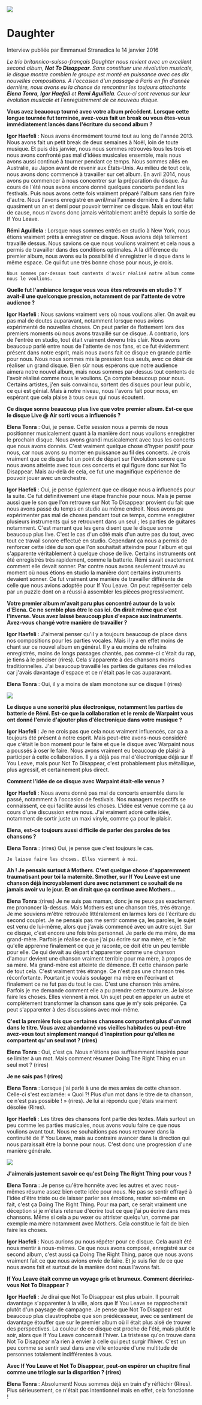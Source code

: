 <img src="/Images/Francesca Jane Allen/Daughter-1-CreditFrancescaAllen.jpg">

# Daughter
Interview publiée par Emmanuel Stranadica le 14 janvier 2016

*Le trio britannico-suisso-français Daughter nous revient avec un excellent second album, **Not To Disappear**. Sans constituer une révolution musicale, le disque montre combien le groupe est monté en puissance avec ces dix nouvelles compositions. A l'occasion d'un passage à Paris en fin d'année dernière, nous avons eu la chance de rencontrer les toujours attachants **Elena Tonra**, **Igor Haefeli** et **Remi Aguillela**. Ceux-ci sont revenus sur leur évolution musicale et l'enregistrement de ce nouveau disque.* 

**Vous avez beaucoup tourné avec votre album précédent. Lorsque cette longue tournée fut terminée, avez-vous fait un break ou vous êtes-vous immédiatement lancés dans l'écriture du second album ?**

**Igor Haefeli** : Nous avons énormément tourné tout au long de l'année 2013. Nous avons fait un petit break de deux semaines à Noël, loin de toute musique. Et puis dès janvier, nous nous sommes retrouvés tous les trois et nous avons confronté pas mal d'idées musicales ensemble, mais nous avons aussi continué à tourner pendant ce temps. Nous sommes allés en Australie, au Japon avant de revenir aux États-Unis. Au milieu de tout cela, nous avons donc commencé à travailler sur cet album. En avril 2014, nous avons pu commencer à nous concentrer sur la préparation du disque. Au cours de l'été nous avons encore donné quelques concerts pendant les festivals. Puis nous avons cette fois vraiment préparé l'album sans rien faire d'autre. Nous l'avons enregistré en avril/mai l'année dernière. Il a donc fallu quasiment un an et demi pour pouvoir terminer ce disque. Mais en tout état de cause, nous n'avons donc jamais véritablement arrêté depuis la sortie de If You Leave.

**Rémi Aguillela** : Lorsque nous sommes entrés en studio à New York, nous étions vraiment prêts à enregistrer ce disque. Nous avions déjà tellement travaillé dessus. Nous savions ce que nous voulions vraiment et cela nous a permis de travailler dans des conditions optimales. A la différence du premier album, nous avons eu la possibilité d'enregistrer le disque dans le même espace. Ce qui fut une très bonne chose pour nous, je crois. 

```
Nous sommes par-dessus tout contents d'avoir réalisé notre album comme nous le voulions.

```

**Quelle fut l'ambiance lorsque vous vous êtes retrouvés en studio ? Y avait-il une quelconque pression, notamment de par l'attente de votre audience ?**

**Igor Haefeli** : Nous savions vraiment vers où nous voulions aller. On avait eu pas mal de doutes auparavant, notamment lorsque nous avions expérimenté de nouvelles choses. On peut parler de flottement lors des premiers moments où nous avons travaillé sur ce disque. A contrario, lors de l'entrée en studio, tout était vraiment devenu très clair. Nous avons beaucoup parlé entre nous de l'attente de nos fans, et ce fut évidemment présent dans notre esprit, mais nous avons fait ce disque en grande partie pour nous. Nous nous sommes mis la pression tous seuls, avec ce désir de réaliser un grand disque. Bien sûr nous espérons que notre audience aimera notre nouvel album, mais nous sommes par-dessus tout contents de l'avoir réalisé comme nous le voulions. Ça compte beaucoup pour nous. Certains artistes, j'en suis convaincu, sortent des disques pour leur public, ce qui est génial. Mais à notre niveau, nous l'avons fait pour nous, en espérant que cela plaise à tous ceux qui nous écoutent. 

**Ce disque sonne beaucoup plus live que votre premier album. Est-ce que le disque Live @ Air sorti vous a influencés ?**

**Elena Tonra** : Oui, je pense. Cette session nous a permis de nous positionner musicalement quant à la manière dont nous voulions enregistrer le prochain disque. Nous avons grandi musicalement avec tous les concerts que nous avons donnés. C'est vraiment quelque chose d'hyper positif pour nous, car nous avons su monter en puissance au fil des concerts. Je crois vraiment que ce disque fut un point de départ sur l'évolution sonore que nous avons atteinte avec tous ces concerts et qui figure donc sur Not To Disappear. Mais au-delà de cela, ce fut une magnifique expérience de pouvoir jouer avec un orchestre.

**Igor Haefeli** : Oui, je pense également que ce disque nous a influencés pour la suite. Ce fut définitivement une étape franchie pour nous. Mais je pense aussi que le son que l'on retrouve sur Not To Disappear provient du fait que nous avons passé du temps en studio au même endroit. Nous avons pu expérimenter pas mal de choses pendant tout ce temps, comme enregistrer plusieurs instruments qui se retrouvent dans un seul ; les parties de guitares notamment. C'est marrant que les gens disent que le disque sonne beaucoup plus live. C'est le cas d'un côté mais d'un autre pas du tout, avec tout ce travail sonore effectué en studio. Cependant ça nous a permis de renforcer cette idée du son que l'on souhaitait atteindre pour l'album et qui s'apparente véritablement à quelque chose de live. Certains instruments ont été enregistrés très rapidement, comme la batterie. Rémi savait exactement comment elle devait sonner. Par contre nous avons seulement trouvé au moment où nous étions en studio la manière dont certains instruments devaient sonner. Ce fut vraiment une manière de travailler différente de celle que nous avions adoptée pour If You Leave. On peut représenter cela par un puzzle dont on a réussi à assembler les pièces progressivement. 

**Votre premier album m'avait paru plus concentré autour de la voix d'Elena. Ce ne semble plus être le cas ici. On dirait même que c'est l'inverse. Vous avez laissé beaucoup plus d'espace aux instruments. Avez-vous changé votre manière de travailler ?**

**Igor Haefeli** : J'aimerai penser qu'il y a toujours beaucoup de place dans nos compositions pour les parties vocales. Mais il y a en effet moins de chant sur ce nouvel album en général. Il y a eu moins de refrains enregistrés, moins de longs passages chantés, pas comme-ci c'était du rap, je tiens à le préciser (rires). Cela s'apparente à des chansons moins traditionnelles. J'ai beaucoup travaillé les parties de guitares des mélodies car j'avais davantage d'espace et ce n'était pas le cas auparavant.

**Elena Tonra** : Oui, il y a moins de slam monotone sur ce disque ! (rires) 

[<img src="https://i.ytimg.com/vi/bU5F-DvGLkA/maxresdefault.jpg">](https://www.youtube.com/watch?v=bU5F-DvGLkA)

**Le disque a une sonorité plus électronique, notamment les parties de batterie de Rémi. Est-ce que la collaboration et le remix de Warpaint vous ont donné l'envie d'ajouter plus d'électronique dans votre musique ?**

**Igor Haefeli** : Je ne crois pas que cela nous vraiment influencés, car ça a toujours été présent à notre esprit. Mais peut-être avons-nous considéré que c'était le bon moment pour le faire et que le disque avec Warpaint nous a poussés à oser le faire. Nous avons vraiment eu beaucoup de plaisir à participer à cette collaboration. Il y a déjà pas mal d'électronique déjà sur If You Leave, mais pour Not To Disappear, c'est probablement plus métallique, plus agressif, et certainement plus direct.

**Comment l'idée de ce disque avec Warpaint était-elle venue ?**

**Igor Haefeli** : Nous avons donné pas mal de concerts ensemble dans le passé, notamment à l'occasion de festivals. Nos managers respectifs se connaissent, ce qui facilite aussi les choses. L'idée est venue comme ça au cours d'une discussion entre nous. J'ai vraiment adoré cette idée, notamment de sortir juste un maxi vinyle, comme ça pour le plaisir.

**Elena, est-ce toujours aussi difficile de parler des paroles de tes chansons ?**

**Elena Tonra** : (rires) Oui, je pense que c'est toujours le cas. 

```
Je laisse faire les choses. Elles viennent à moi.

```

**Ah ! Je pensais surtout à Mothers. C'est quelque chose d'apparemment traumatisant pour toi la maternité. Smother, sur If You Leave est une chanson déjà incroyablement dure avec notamment ce souhait de ne jamais avoir vu le jour. Et on dirait que ça continue avec Mothers...**

**Elena Tonra** :(rires) Je ne suis pas maman, donc je ne peux pas exactement me prononcer là-dessus. Mais Mothers est une chanson très, très étrange. Je me souviens m'être retrouvée littéralement en larmes lors de l'écriture du second couplet. Je ne pensais pas me sentir comme ça, les paroles, le sujet est venu de lui-même, alors que j'avais commencé avec un autre sujet. Sur ce disque, c'est encore une fois très personnel. Je parle de ma mère, de ma grand-mère. Parfois je réalise ce que j'ai pu écrire sur ma mère, et le fait qu'elle apprenne finalement ce que je raconte, ce doit être un peu terrible pour elle. Ce qui devait au départ s'apparenter comme une chanson d'amour devient une chanson vraiment terrible pour ma mère, à propos de sa mère. Ma grand-mère est atteinte de démence. Et cette chanson parle de tout cela. C'est vraiment très étrange. Ce n'est pas une chanson très réconfortante. Pourtant je voulais soulager ma mère en l'écrivant et finalement ce ne fut pas du tout le cas. C'est une chanson très amère. Parfois je me demande comment elle a pu prendre cette tournure. Je laisse faire les choses. Elles viennent à moi. Un sujet peut en appeler un autre et complètement transformer la chanson sans que je m'y sois préparée. Ça peut s'apparenter à des discussions avec moi-même.

**C'est la première fois que certaines chansons comportent plus d'un mot dans le titre. Vous avez abandonné vos vieilles habitudes ou peut-être avez-vous tout simplement manqué d'inspiration pour qu'elles ne comportent qu'un seul mot ? (rires)**

**Elena Tonra** : Oui, c'est ça. Nous n'étions pas suffisamment inspirés pour se limiter à un mot. Mais comment résumer Doing The Right Thing en un seul mot ? (rires)

**Je ne sais pas ! (rires)**

**Elena Tonra** : Lorsque j'ai parlé à une de mes amies de cette chanson. Celle-ci s'est exclamée: « Quoi ?! Plus d'un mot dans le titre de ta chanson, ce n'est pas possible ! » (rires). Je lui ai répondu que j'étais vraiment désolée (Rires).

**Igor Haefeli** : Les titres des chansons font partie des textes. Mais surtout un peu comme les parties musicales, nous avons voulu faire ce que nous voulions avant tout. Nous ne souhaitions pas nous retrouver dans la continuité de If You Leave, mais au contraire avancer dans la direction qui nous paraissait être la bonne pour nous. C'est donc une progression d'une manière générale. 

[<img src="https://i.ytimg.com/vi/z-fD3PIRSO8/maxresdefault.jpg">](https://www.youtube.com/watch?v=z-fD3PIRSO8)

**J'aimerais justement savoir ce qu'est Doing The Right Thing pour vous ?**

**Elena Tonra** : Je pense qu'être honnête avec les autres et avec nous-mêmes résume assez bien cette idée pour nous. Ne pas se sentir effrayé à l'idée d'être triste ou de laisser parler ses émotions, rester soi-même en fait, c'est ça Doing The Right Thing. Pour ma part, ce serait vraiment une déception si je m'étais retenue d'écrire tout ce que j'ai pu écrire dans mes chansons. Même si cela a pu vexer ou attrister quelqu'un, comme par exemple ma mère notamment avec Mothers. Cela constitue le fait de bien faire les choses.

**Igor Haefeli** : Nous aurions pu nous répéter pour ce disque. Cela aurait été nous mentir à nous-mêmes. Ce que nous avons composé, enregistré sur ce second album, c'est aussi ça Doing The Right Thing, parce que nous avons vraiment fait ce que nous avions envie de faire. Et je suis fier de ce que nous avons fait et surtout de la manière dont nous l'avons fait.

**If You Leave était comme un voyage gris et brumeux. Comment décririez-vous Not To Disappear ?**

**Igor Haefeli** : Je dirai que Not To Disappear est plus urbain. Il pourrait davantage s'apparenter à la ville, alors que If You Leave se rapprocherait plutôt d'un paysage de campagne. Je pense que Not To Disappear est beaucoup plus claustrophobe que son prédécesseur, avec ce sentiment de davantage étouffer que sur le premier album où il était plus aisé de trouver des perspectives. La couleur de ce disque est proche de l'été, mais plutôt le soir, alors que If You Leave concernait l'hiver. La tristesse qu'on trouve dans Not To Disappear n'a rien à envier à celle qui peut surgir l'hiver. C'est un peu comme se sentir seul dans une ville entourée d'une multitude de personnes totalement indifférentes à vous.

**Avec If You Leave et Not To Disappear, peut-on espérer un chapitre final comme une trilogie sur la disparition ? (rires)**

**Elena Tonra** : Absolument! Nous sommes déjà en train d'y réfléchir (Rires). Plus sérieusement, ce n'était pas intentionnel mais en effet, cela fonctionne ! 


